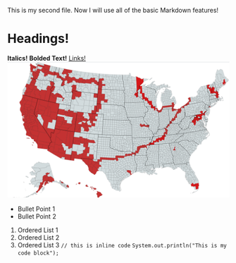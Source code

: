 This is my second file.
Now I will use all of the basic Markdown features!

# Headings!
__Italics!__
**Bolded Text!**
[Links!](https://en.wikipedia.org/wiki/Trollface)
![Counties I've Visited](counties.png)
* Bullet Point 1
* Bullet Point 2
1. Ordered List 1
2. Ordered List 2
3. Ordered List 3
`// this is inline code`
```System.out.println("This is my code block");```

